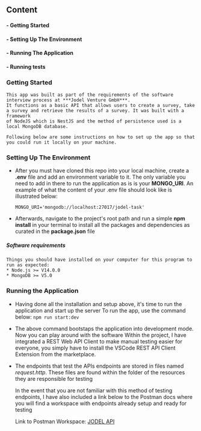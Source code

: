 ## Content
#### - Getting Started
#### - Setting Up The Environment
#### - Running The Application
#### - Running tests


### Getting Started 

    This app was built as part of the requirements of the software interview process at ***Jodel Venture GmbH***.
    It functions as a basic API that allows users to create a survey, take a survey and retrieve the results of a survey. It was built with a framework
    of NodeJS which is NestJS and the method of persistence used is a local MongoDB database.

    Following below are some instructions on how to set up the app so that you could run it locally on your machine.

### Setting Up The Environment
   - After you must have cloned this repo into your local machine, create a **.env** file and add an environment variable to it.
    The only variable you need to add in there to run the application as is is your **MONGO_URI**. An example of what the content of your .env file should look like
    is illustrated below:
     ```
     MONGO_URI='mongodb://localhost:27017/jodel-task'
     ```
   - Afterwards, navigate to the project's root path and run a simple **npm install** in your terminal to install all the packages and dependencies as curated in the **package.json** file 
##### Software requirements
    Things you should have installed on your computer for this program to run as expected:
    * Node.js >= V14.0.0
    * MongoDB >= V5.0


### Running the Application
   - Having done all the installation and setup above, it's time to run the application and start up the server
     To run the app, use the command below:
    ```
    npm run start:dev
    ```
    
  - The above command bootstaps the application into development mode. Now you can play around with the software
    Within the project, I have integrated a REST Web API Client to make manual testing easier for everyone, you simply
    have to install the VSCode REST API Client Extension from the marketplace.

  - The endpoints that test the APIs endpoints are stored in files named _request.http_. These files are found within the folder 
    of the resources they are responsible for testing


    In the event that you are not familiar with this method of testing endpoints, I have also included a link below to the Postman docs where
    you will find a workspace with endpoints already setup and ready for testing 

    Link to Postman Workspace: [JODEL API](https://www.postman.com/kippa-api-doc/workspace/jodel)







